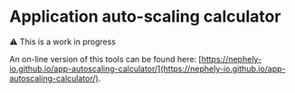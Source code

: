 # Application auto-scaling calculator

:warning: This is a work in progress

An on-line version of this tools can be found here: [https://nephely-io.github.io/app-autoscaling-calculator/](https://nephely-io.github.io/app-autoscaling-calculator/).